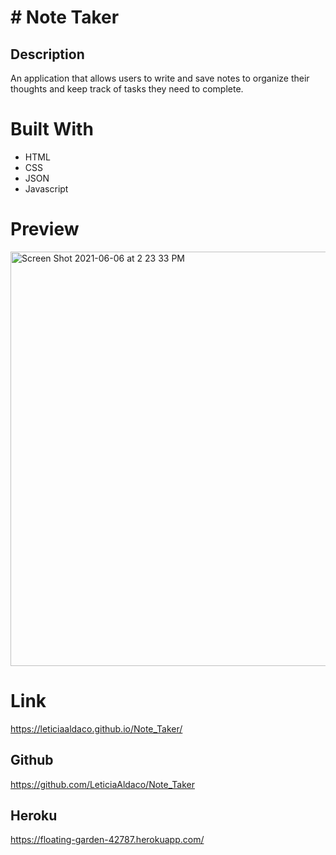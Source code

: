 # # Note Taker

## Description

An application that allows users to write and save notes to organize their thoughts and keep track of tasks they need to complete.

# Built With

- HTML
- CSS
- JSON
- Javascript


# Preview

<img width="663" alt="Screen Shot 2021-06-06 at 2 23 33 PM" src="https://user-images.githubusercontent.com/80429282/120937510-751a7780-c6d3-11eb-8521-deb054a3041c.png">


# Link
https://leticiaaldaco.github.io/Note_Taker/

## Github
https://github.com/LeticiaAldaco/Note_Taker

## Heroku
https://floating-garden-42787.herokuapp.com/
